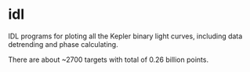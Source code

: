 # idl
IDL programs for ploting all the Kepler binary light curves, including data detrending and phase calculating. 

There are about ~2700 targets with total of 0.26 billion points.

